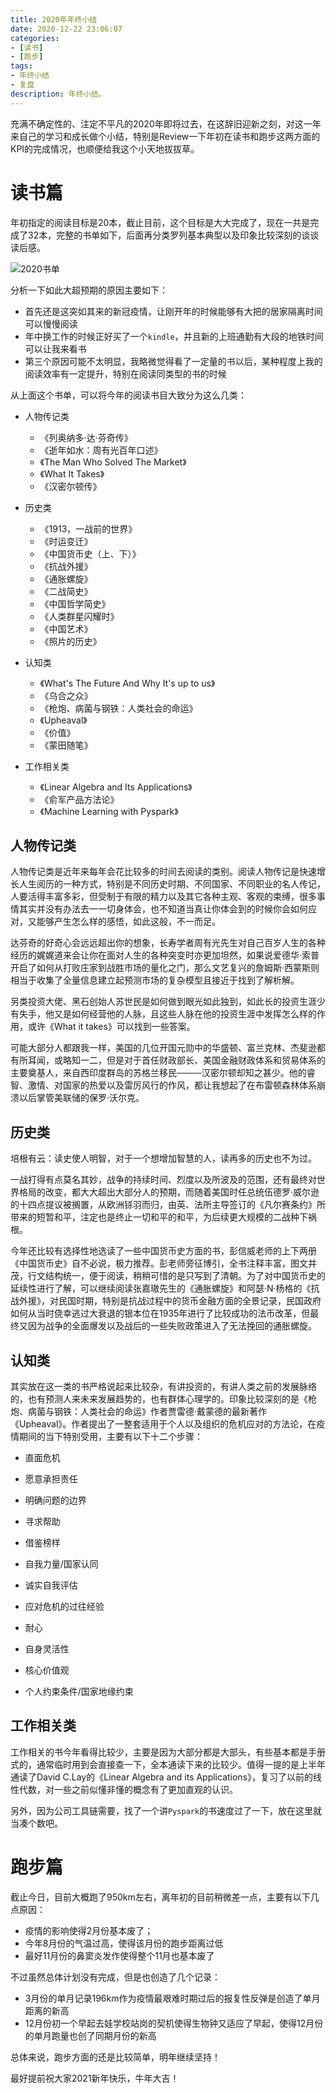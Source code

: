 ```yaml
---
title: 2020年年终小结
date: 2020-12-22 23:06:07
categories:
- [读书]
- [跑步]
tags:
- 年终小结
- 复盘
description: 年终小结。
---
```


充满不确定性的、注定不平凡的2020年即将过去，在这辞旧迎新之刻，对这一年来自己的学习和成长做个小结，特别是Review一下年初在读书和跑步这两方面的KPI的完成情况，也顺便给我这个小天地拔拔草。

# 读书篇

年初指定的阅读目标是20本，截止目前，这个目标是大大完成了，现在一共是完成了32本，完整的书单如下，后面再分类罗列基本典型以及印象比较深刻的谈谈读后感。

![2020书单](https://machinelearning-1255641038.cos.ap-chengdu.myqcloud.com/Datacruiser_Blog_Sources/2020Summary/Media%20%7C%20Books%202020-12-24%2008-41-47.png)

分析一下如此大超预期的原因主要如下：

- 首先还是这突如其来的新冠疫情，让刚开年的时候能够有大把的居家隔离时间可以慢慢阅读
- 年中换工作的时候正好买了一个`kindle`，并且新的上班通勤有大段的地铁时间可以让我来看书
- 第三个原因可能不太明显，我略微觉得看了一定量的书以后，某种程度上我的阅读效率有一定提升，特别在阅读同类型的书的时候

从上面这个书单，可以将今年的阅读书目大致分为这么几类：

- 人物传记类
  - 《列奥纳多·达·芬奇传》
  - 《逝年如水：周有光百年口述》
  - 《The Man Who Solved The Market》
  - 《What It Takes》
  - 《汉密尔顿传》

- 历史类
  - 《1913，一战前的世界》
  - 《时运变迁》
  - 《中国货币史（上、下）》
  - 《抗战外援》
  - 《通胀螺旋》
  - 《二战简史》
  - 《中国哲学简史》
  - 《人类群星闪耀时》
  - 《中国艺术》
  - 《照片的历史》

- 认知类
  - 《What's The Future And Why It's up to us》
  - 《乌合之众》
  - 《枪炮、病菌与钢铁：人类社会的命运》
  - 《Upheaval》
  - 《价值》
  - 《蒙田随笔》


- 工作相关类
  - 《Linear Algebra and Its Applications》
  - 《俞军产品方法论》
  - 《Machine Learning with Pyspark》

## 人物传记类

人物传记类是近年来每年会花比较多的时间去阅读的类别。阅读人物传记是快速增长人生阅历的一种方式，特别是不同历史时期、不同国家、不同职业的名人传记，人要活得丰富多彩，但受制于有限的精力以及其它各种主观、客观的束缚，很多事情其实并没有办法去一一切身体会，也不知道当真让你体会到的时候你会如何应对，又能够产生怎么样的感悟，如此这般，不一而足。

达芬奇的好奇心会远远超出你的想象，长寿学者周有光先生对自己百岁人生的各种经历的娓娓道来会让你在面对人生的各种突变时亦更加坦然，如果说爱德华·索普开启了如何从打败庄家到战胜市场的量化之门，那么文艺复兴的詹姆斯·西蒙斯则相当于收集了全量信息建立起预测市场的复杂模型且接近于找到了解析解。

另类投资大佬、黑石创始人苏世民是如何做到眼光如此独到，如此长的投资生涯少有失手，他又是如何经营他的人脉，且这些人脉在他的投资生涯中发挥怎么样的作用，或许《What it takes》可以找到一些答案。

可能大部分人都跟我一样，美国的几位开国元勋中的华盛顿、富兰克林、杰斐逊都有所耳闻，或略知一二，但是对于首任财政部长、美国金融财政体系和贸易体系的主要奠基人，来自西印度群岛的苏格兰移民────汉密尔顿却知之甚少。他的睿智、激情、对国家的热爱以及雷厉风行的作风，都让我想起了在布雷顿森林体系崩溃以后掌管美联储的保罗·沃尔克。

## 历史类

培根有云：读史使人明智，对于一个想增加智慧的人，读再多的历史也不为过。

一战打得有点莫名其妙，战争的持续时间、烈度以及所波及的范围，还有最终对世界格局的改变，都大大超出大部分人的预期，而随着美国时任总统伍德罗·威尔逊的十四点提议被搁置，从欧洲铩羽而归，由英、法所主导签订的《凡尔赛条约》所带来的短暂和平，注定也是终止一切和平的和平，为后续更大规模的二战种下祸根。

今年还比较有选择性地选读了一些中国货币史方面的书，彭信威老师的上下两册《中国货币史》自不必说，极力推荐。彭老师旁征博引，全书注释丰富，图文并茂，行文结构统一，便于阅读，稍稍可惜的是只写到了清朝。为了对中国货币史的延续性进行了解，可以继续阅读张嘉璈先生的《通胀螺旋》和阿瑟·N·杨格的《抗战外援》，对民国时期，特别是抗战过程中的货币金融方面的全景记录，民国政府如何从当时侥幸逃过大衰退的银本位在1935年进行了比较成功的法币改革，但最终又因为战争的全面爆发以及战后的一些失败政策进入了无法挽回的通胀螺旋。


## 认知类

其实放在这一类的书严格说起来比较杂，有讲投资的，有讲人类之前的发展脉络的，也有预测人来未来发展趋势的，也有群体心理学的。印象比较深刻的是《枪炮、病菌与钢铁：人类社会的命运》作者贾雷德·戴蒙德的最新著作《Upheaval》。作者提出了一整套适用于个人以及组织的危机应对的方法论，在疫情期间的当下特别受用，主要有以下十二个步骤：

- 直面危机

- 愿意承担责任

- 明确问题的边界

- 寻求帮助

- 借鉴榜样

- 自我力量/国家认同

- 诚实自我评估

- 应对危机的过往经验

- 耐心

- 自身灵活性

- 核心价值观

- 个人约束条件/国家地缘约束

## 工作相关类

工作相关的书今年看得比较少，主要是因为大部分都是大部头，有些基本都是手册式的，通常临时用到会直接查一下，全本通读下来的比较少。值得一提的是上半年通读了David C.Lay的《Linear Algebra and its Applications》，复习了以前的线性代数，对一些之前似懂非懂的概念有了更加直观的认识。

另外，因为公司工具链需要，找了一个讲`Pyspark`的书速度过了一下，放在这里就当凑个数吧。


# 跑步篇

截止今日，目前大概跑了950km左右，离年初的目前稍微差一点，主要有以下几点原因：

- 疫情的影响使得2月份基本废了；
- 今年8月份的气温过高，使得该月份的跑步距离过低
- 最好11月份的鼻窦炎发作使得整个11月也基本废了

不过虽然总体计划没有完成，但是也创造了几个记录：

- 3月份的单月记录196km作为疫情最艰难时期过后的报复性反弹是创造了单月距离的新高
- 12月份初一个早起去娃学校站岗的契机使得生物钟又适应了早起，使得12月份的单月跑量也创了同期月份的新高


总体来说，跑步方面的还是比较简单，明年继续坚持！

最好提前祝大家2021新年快乐，牛年大吉！


